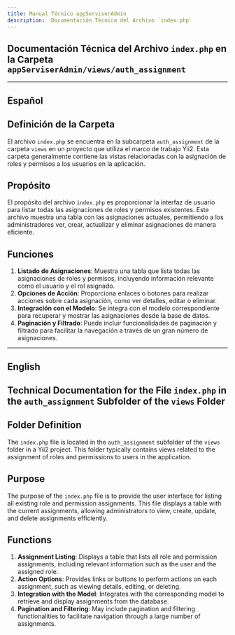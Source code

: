```yaml
---
title: Manual Técnico appServiserAdmin
description:  Documentación Técnica del Archivo `index.php`
---
```


## Documentación Técnica del Archivo `index.php` en la Carpeta `appServiserAdmin/views/auth_assignment`

---

## Español

## Definición de la Carpeta
El archivo `index.php` se encuentra en la subcarpeta `auth_assignment` de la carpeta `views` en un proyecto que utiliza el marco de trabajo Yii2. Esta carpeta generalmente contiene las vistas relacionadas con la asignación de roles y permisos a los usuarios en la aplicación.

## Propósito
El propósito del archivo `index.php` es proporcionar la interfaz de usuario para listar todas las asignaciones de roles y permisos existentes. Este archivo muestra una tabla con las asignaciones actuales, permitiendo a los administradores ver, crear, actualizar y eliminar asignaciones de manera eficiente.

## Funciones
1. **Listado de Asignaciones**: Muestra una tabla que lista todas las asignaciones de roles y permisos, incluyendo información relevante como el usuario y el rol asignado.
2. **Opciones de Acción**: Proporciona enlaces o botones para realizar acciones sobre cada asignación, como ver detalles, editar o eliminar.
3. **Integración con el Modelo**: Se integra con el modelo correspondiente para recuperar y mostrar las asignaciones desde la base de datos.
4. **Paginación y Filtrado**: Puede incluir funcionalidades de paginación y filtrado para facilitar la navegación a través de un gran número de asignaciones.

---

## English

## Technical Documentation for the File `index.php` in the `auth_assignment` Subfolder of the `views` Folder

## Folder Definition
The `index.php` file is located in the `auth_assignment` subfolder of the `views` folder in a Yii2 project. This folder typically contains views related to the assignment of roles and permissions to users in the application.

## Purpose
The purpose of the `index.php` file is to provide the user interface for listing all existing role and permission assignments. This file displays a table with the current assignments, allowing administrators to view, create, update, and delete assignments efficiently.

## Functions
1. **Assignment Listing**: Displays a table that lists all role and permission assignments, including relevant information such as the user and the assigned role.
2. **Action Options**: Provides links or buttons to perform actions on each assignment, such as viewing details, editing, or deleting.
3. **Integration with the Model**: Integrates with the corresponding model to retrieve and display assignments from the database.
4. **Pagination and Filtering**: May include pagination and filtering functionalities to facilitate navigation through a large number of assignments.